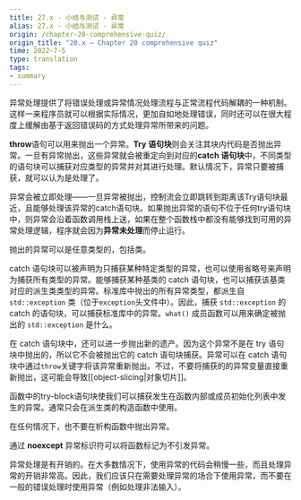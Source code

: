 ```yaml
---
title: 27.x - 小结与测试 - 异常
alias: 27.x - 小结与测试 - 异常
origin: /chapter-20-comprehensive-quiz/
origin_title: "20.x — Chapter 20 comprehensive quiz"
time: 2022-7-5
type: translation
tags:
- summary
---
```


异常处理提供了将错误处理或异常情况处理流程与正常流程代码解耦的一种机制。这样一来程序员就可以根据实际情况，更加自如地处理错误，同时还可以在很大程度上缓解由基于返回错误码的方式处理异常所带来的问题。

**throw**语句可以用来抛出一个异常。**Try 语句块**则会关注其块内代码是否抛出异常。一旦有异常抛出，这些异常就会被重定向到对应的**catch 语句块**中，不同类型的语句块可以捕获对应类型的异常并对其进行处理。默认情况下，异常只要被捕获，就可以认为是处理了。

异常会被立即处理——一旦异常被抛出，控制流会立即跳转到距离该Try语句块最近，且能够处理该异常的catch语句块。如果抛出异常的语句不位于任何try语句块中，则异常会沿着函数调用栈上送，如果在整个函数栈中都没有能够找到可用的异常处理逻辑，程序就会因为**异常未处理**而停止运行。

抛出的异常可以是任意类型的，包括类。

catch 语句块可以被声明为只捕获某种特定类型的异常，也可以使用省略号来声明为捕获所有类型的异常。能够捕获某种基类的 catch 语句块，也可以捕获该基类对应的派生类类型的异常。标准库中抛出的所有异常类型，都派生自 `std::exception` 类（位于`exception`头文件中）。因此，捕获 `std::exception` 的 catch 的语句块，可以捕获标准库中的异常。`what()` 成员函数可以用来确定被抛出的 `std::exception` 是什么。

在 catch 语句块中，还可以进一步抛出新的遗产。因为这个异常不是在 try 语句块中抛出的，所以它不会被抛出它的 catch 语句块捕获。异常可以在 catch 语句块中通过`throw`关键字将该异常重新抛出。不过，不要将捕获的的异常变量直接重新抛出，这可能会导致[[object-slicing|对象切片]]。

函数中的try-block语句块使我们可以捕获发生在函数内部或成员初始化列表中发生的异常。通常只会在派生类的构造函数中使用。

在任何情况下，也不要在析构函数中抛出异常。

通过 **noexcept** 异常标识符可以将函数标记为不引发异常。

异常处理是有开销的。在大多数情况下，使用异常的代码会稍慢一些，而且处理异常的开销非常高。因此，我们应该只在需要处理异常的场合下使用异常，而不要在一般的错误处理时使用异常（例如处理非法输入）。
